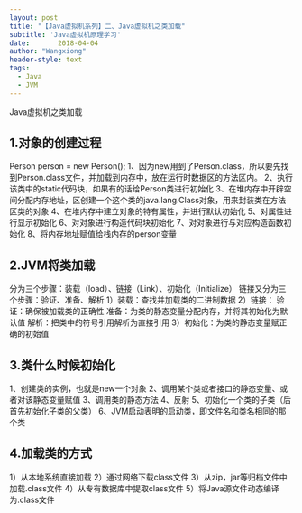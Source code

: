 ```yaml
---
layout: post
title: "【Java虚拟机系列】二、Java虚拟机之类加载"
subtitle: 'Java虚拟机原理学习'
date:       2018-04-04
author: "Wangxiong"
header-style: text
tags:
  - Java
  - JVM
---
```


Java虚拟机之类加载

## 1.对象的创建过程

Person person = new Person();
1、因为new用到了Person.class，所以要先找到Person.class文件，并加载到内存中，放在运行时数据区的方法区内。
2、执行该类中的static代码块，如果有的话给Person类进行初始化
3、在堆内存中开辟空间分配内存地址，区创建一个这个类的java.lang.Class对象，用来封装类在方法区类的对象
4、在堆内存中建立对象的特有属性，并进行默认初始化
5、对属性进行显示初始化
6、对对象进行构造代码块初始化
7、对对象进行与对应构造函数初始化
8、将内存地址赋值给栈内存的person变量

## 2.JVM将类加载

分为三个步骤：装载（load）、链接（Link）、初始化（Initialize）
链接又分为三个步骤：验证、准备、解析
1）装载：查找并加载类的二进制数据
2）链接：
验证：确保被加载类的正确性
准备：为类的静态变量分配内存，并将其初始化为默认值
解析：把类中的符号引用解析为直接引用
3）初始化：为类的静态变量赋正确的初始值

## 3.类什么时候初始化

1、创建类的实例，也就是new一个对象
2、调用某个类或者接口的静态变量、或者对该静态变量赋值
3、调用类的静态方法
4、反射
5、初始化一个类的子类（后首先初始化子类的父类）
6、JVM启动表明的启动类，即文件名和类名相同的那个类

## 4.加载类的方式

1）从本地系统直接加载
2）通过网络下载class文件
3）从zip，jar等归档文件中加载.class文件
4）从专有数据库中提取class文件
5）将Java源文件动态编译为.class文件